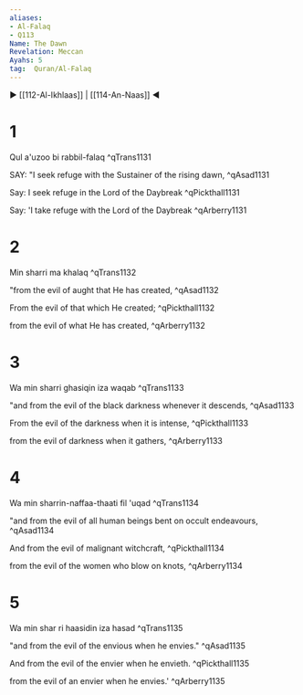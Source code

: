 ```yaml
---
aliases:
- Al-Falaq
- Q113
Name: The Dawn
Revelation: Meccan
Ayahs: 5
tag:  Quran/Al-Falaq
---
```


▶ [[112-Al-Ikhlaas]] | [[114-An-Naas]] ◀

# 1

Qul a'uzoo bi rabbil-falaq ^qTrans1131


SAY: "I seek refuge with the Sustainer of the rising dawn, ^qAsad1131


Say: I seek refuge in the Lord of the Daybreak ^qPickthall1131


Say: 'I take refuge with the Lord of the Daybreak ^qArberry1131

# 2

Min sharri ma khalaq ^qTrans1132


"from the evil of aught that He has created, ^qAsad1132


From the evil of that which He created; ^qPickthall1132


from the evil of what He has created, ^qArberry1132

# 3

Wa min sharri ghasiqin iza waqab ^qTrans1133


"and from the evil of the black darkness whenever it descends, ^qAsad1133


From the evil of the darkness when it is intense, ^qPickthall1133


from the evil of darkness when it gathers, ^qArberry1133

# 4

Wa min sharrin-naffaa-thaati fil 'uqad ^qTrans1134


"and from the evil of all human beings bent on occult endeavours, ^qAsad1134


And from the evil of malignant witchcraft, ^qPickthall1134


from the evil of the women who blow on knots, ^qArberry1134

# 5

Wa min shar ri haasidin iza hasad ^qTrans1135


"and from the evil of the envious when he envies." ^qAsad1135


And from the evil of the envier when he envieth. ^qPickthall1135


from the evil of an envier when he envies.' ^qArberry1135

